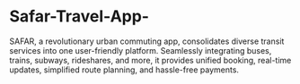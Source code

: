 # Safar-Travel-App-
SAFAR, a revolutionary urban commuting app, consolidates diverse transit services into one user-friendly platform. Seamlessly integrating buses, trains, subways, rideshares, and more, it provides unified booking, real-time updates, simplified route planning, and hassle-free payments.
